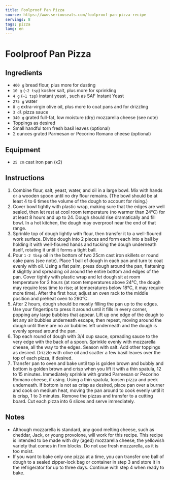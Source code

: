 ```yaml
---
title: Foolproof Pan Pizza
source: https://www.seriouseats.com/foolproof-pan-pizza-recipe
servings: 8
tags: pizza
lang: en
---
```


# Foolproof Pan Pizza

## Ingredients

- `400 g` bread flour, plus more for dusting
- `10 g` (`~2 tsp`) kosher salt, plus more for sprinkling
- `4 g` (`~1 tsp`) instant yeast , such as SAF Instant Yeast
- `275 g` water
- `8 g` extra-virgin olive oil, plus more to coat pans and for drizzling
- `3 dl` pizza sauce
- `340 g` grated full-fat, low moisture (dry) mozzarella cheese (see note)
- Toppings as desired
- Small handful torn fresh basil leaves (optional)
- 2 ounces grated Parmesan or Pecorino Romano cheese (optional)

## Equipment

- `25 cm` cast iron pan (x2)

## Instructions

1. Combine flour, salt, yeast, water, and oil in a large bowl. Mix with hands or a wooden spoon until no dry flour remains. (The bowl should be at least 4 to 6 times the volume of the dough to account for rising.)
1. Cover bowl tightly with plastic wrap, making sure that the edges are well sealed, then let rest at cool room temperature (no warmer than 24°C) for at least 8 hours and up to 24. Dough should rise dramatically and fill bowl. In a hot kitchen, the dough may overproof near the end of that range.
1. Sprinkle top of dough lightly with flour, then transfer it to a well-floured work surface. Divide dough into 2 pieces and form each into a ball by holding it with well-floured hands and tucking the dough underneath itself, rotating it until it forms a tight ball.
1. Pour `1-2 tbsp` oil in the bottom of two 25cm cast iron skillets or round cake pans (see note). Place 1 ball of dough in each pan and turn to coat evenly with oil. Using a flat palm, press dough around the pan, flattening it slightly and spreading oil around the entire bottom and edges of the pan. Cover tightly with plastic wrap and let dough sit at room temperature for 2 hours (at room temperatures above 24°C, the dough may require less time to rise; at temperatures below 18°C, it may require more time). After the first hour, adjust an oven rack to the middle position and preheat oven to 290°C.
1. After 2 hours, dough should be mostly filling the pan up to the edges. Use your fingertips to press it around until it fills in every corner, popping any large bubbles that appear. Lift up one edge of the dough to let any air bubbles underneath escape, then repeat, moving around the dough until there are no air bubbles left underneath and the dough is evenly spread around the pan.
1. Top each round of dough with 3/4 cup sauce, spreading sauce to the very edge with the back of a spoon. Sprinkle evenly with mozzarella cheese, all the way to the edges. Season with salt. Add other toppings as desired. Drizzle with olive oil and scatter a few basil leaves over the top of each pizza, if desired.
1. Transfer pan to oven and bake until top is golden brown and bubbly and bottom is golden brown and crisp when you lift it with a thin spatula, 12 to 15 minutes. Immediately sprinkle with grated Parmesan or Pecorino Romano cheese, if using. Using a thin spatula, loosen pizza and peek underneath. If bottom is not as crisp as desired, place pan over a burner and cook on medium heat, moving the pan around to cook evenly until it is crisp, 1 to 3 minutes. Remove the pizzas and transfer to a cutting board. Cut each pizza into 6 slices and serve immediately.

## Notes

- Although mozzarella is standard, any good melting cheese, such as cheddar, Jack, or young provolone, will work for this recipe. This recipe is intended to be made with dry (aged) mozzarella cheese, the yellowish variety that comes in firm blocks. Do not use fresh mozzarella, as it is too moist.
- If you want to bake only one pizza at a time, you can transfer one ball of dough to a sealed zipper-lock bag or container in step 3 and store it in the refrigerator for up to three days. Continue with step 4 when ready to bake.
